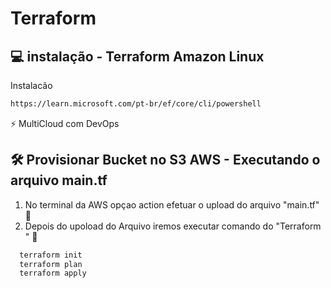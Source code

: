 # Terraform 

## :computer: instalação - Terraform Amazon Linux

Instalacão
```bash
https://learn.microsoft.com/pt-br/ef/core/cli/powershell
```

⚡ MultiCloud com DevOps 
## 🛠 Provisionar Bucket no S3 AWS - Executando o arquivo main.tf

1. No terminal da AWS opçao action efetuar o upload do arquivo "main.tf"  👋
2. Depois do upoload do Arquivo iremos executar comando do "Terraform "  👋

```bash
  terraform init
  terraform plan
  terraform apply
```
